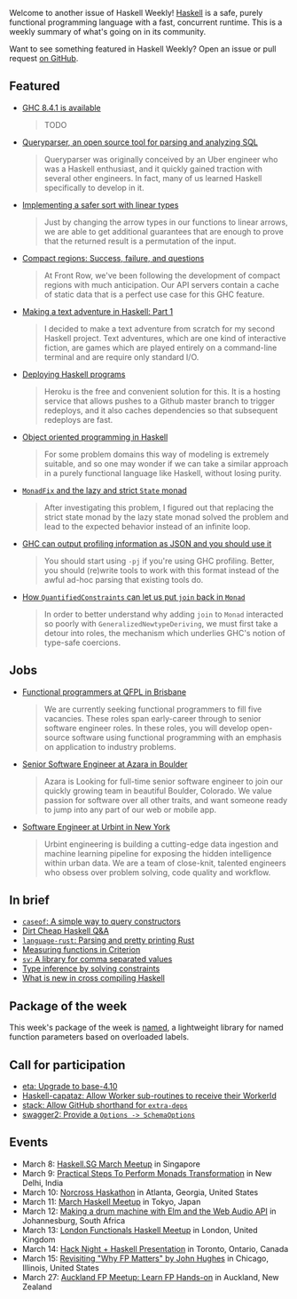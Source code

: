 <!-- 2018-03-08 -->

Welcome to another issue of Haskell Weekly!
[Haskell](https://haskell-lang.org) is a safe, purely functional programming language with a fast, concurrent runtime.
This is a weekly summary of what's going on in its community.

Want to see something featured in Haskell Weekly?
Open an issue or pull request [on GitHub](https://github.com/haskellweekly/haskellweekly.github.io).

## Featured

-   [GHC 8.4.1 is available](https://downloads.haskell.org/~ghc/8.4.1/)

    > TODO

-   [Queryparser, an open source tool for parsing and analyzing SQL](https://eng.uber.com/queryparser/)

    > Queryparser was originally conceived by an Uber engineer who was a Haskell enthusiast, and it quickly gained traction with several other engineers. In fact, many of us learned Haskell specifically to develop in it.

-   [Implementing a safer sort with linear types](https://www.tweag.io/posts/2018-03-08-linear-sort.html)

    > Just by changing the arrow types in our functions to linear arrows, we are able to get additional guarantees that are enough to prove that the returned result is a permutation of the input.

-   [Compact regions: Success, failure, and questions](http://tech.frontrowed.com/2018/03/06/compact-regions-success-failure-questions/)

    > At Front Row, we've been following the development of compact regions with much anticipation. Our API servers contain a cache of static data that is a perfect use case for this GHC feature.

-   [Making a text adventure in Haskell: Part 1](https://whatthefunctional.wordpress.com/2018/03/07/making-a-text-adventure-in-haskell-part-1/)

    > I decided to make a text adventure from scratch for my second Haskell project. Text adventures, which are one kind of interactive fiction, are games which are played entirely on a command-line terminal and are require only standard I/O.

-   [Deploying Haskell programs](http://fosskers.ca/blog/deploying-haskell-en.html)

    > Heroku is the free and convenient solution for this. It is a hosting service that allows pushes to a Github master branch to trigger redeploys, and it also caches dependencies so that subsequent redeploys are fast.

-   [Object oriented programming in Haskell](https://www.well-typed.com/blog/2018/03/oop-in-haskell/)

    > For some problem domains this way of modeling is extremely suitable, and so one may wonder if we can take a similar approach in a purely functional language like Haskell, without losing purity.

-   [`MonadFix` and the lazy and strict `State` monad](https://purelyfunctional.org/posts/2018-03-04-monadfix-lazy-strict-state.html)

    > After investigating this problem, I figured out that replacing the strict state monad by the lazy state monad solved the problem and lead to the expected behavior instead of an infinite loop.

-   [GHC can output profiling information as JSON and you should use it](http://fuuzetsu.co.uk/blog/posts/2018-03-02-GHC-can-output-profiles-in-JSON-format.html)

    > You should start using `-pj` if you're using GHC profiling. Better, you should (re)write tools to work with this format instead of the awful ad-hoc parsing that existing tools do.

-   [How `QuantifiedConstraints` can let us put `join` back in `Monad`](https://ryanglscott.github.io/2018/03/04/how-quantifiedconstraints-can-let-us-put-join-back-in-monad/)

    > In order to better understand why adding `join` to `Monad` interacted so poorly with `GeneralizedNewtypeDeriving`, we must first take a detour into roles, the mechanism which underlies GHC's notion of type-safe coercions.

## Jobs

-   [Functional programmers at QFPL in Brisbane](https://jobs.csiro.au/job/Brisbane%2C-QLD-EOI-Functional-Programming-Software-Engineers/463348700/)

    > We are currently seeking functional programmers to fill five vacancies. These roles span early-career through to senior software engineer roles. In these roles, you will develop open-source software using functional programming with an emphasis on application to industry problems.

-   [Senior Software Engineer at Azara in Boulder](https://www.azara.io/jobs/)

    > Azara is Looking for full-time senior software engineer to join our quickly growing team in beautiful Boulder, Colorado. We value passion for software over all other traits, and want someone ready to jump into any part of our web or mobile app.

-   [Software Engineer at Urbint in New York](https://urbint.workable.com/j/34A767A49F)

    > Urbint engineering is building a cutting-edge data ingestion and machine learning pipeline for exposing the hidden intelligence within urban data. We are a team of close-knit, talented engineers who obsess over problem solving, code quality and workflow.

## In brief

-   [`caseof`: A simple way to query constructors](https://np.reddit.com/r/haskell/comments/82oia8/caseof_a_simple_way_to_query_constructors/)
-   [Dirt Cheap Haskell Q&A](https://dirtcheaphaskell.io/#library)
-   [`language-rust`: Parsing and pretty printing Rust](https://np.reddit.com/r/haskell/comments/81vrbk/ann_languagerust/)
-   [Measuring functions in Criterion](https://patrickdoc.github.io/criterion.html)
-   [`sv`: A library for comma separated values](https://np.reddit.com/r/haskell/comments/82lxn6/ann_sv_csv_library/)
-   [Type inference by solving constraints](http://www.calebh.io/Type-Inference-by-Solving-Constraints/)
-   [What is new in cross compiling Haskell](https://medium.com/@zw3rk/what-is-new-in-cross-compiling-haskell-42ba93555c69)

## Package of the week

This week's package of the week is [named](https://hackage.haskell.org/package/named-0.1.0.0),
a lightweight library for named function parameters based on overloaded labels.

## Call for participation

-   [eta: Upgrade to base-4.10](https://github.com/typelead/eta/issues/688)
-   [Haskell-capataz: Allow Worker sub-routines to receive their WorkerId](https://github.com/roman/Haskell-capataz/issues/17)
-   [stack: Allow GitHub shorthand for `extra-deps`](https://github.com/commercialhaskell/stack/issues/3873)
-   [swagger2: Provide a `Options -> SchemaOptions`](https://github.com/GetShopTV/swagger2/issues/139)

## Events

-   March 8: [Haskell.SG March Meetup](https://www.meetup.com/HASKELL-SG/events/246341985/) in Singapore
-   March 9: [Practical Steps To Perform Monads Transformation](https://www.meetup.com/Reactive-Application-Programmers-in-Delhi-NCR/events/248292715/) in New Delhi, India
-   March 10: [Norcross Haskathon](https://www.meetup.com/Atlanta-Functional-Programming-Meetup/events/248518116/) in Atlanta, Georgia, United States
-   March 11: [March Haskell Meetup](https://www.meetup.com/Tokyo-Haskell-Meetup/events/247799091/) in Tokyo, Japan
-   March 12: [Making a drum machine with Elm and the Web Audio API](https://www.meetup.com/lambda-luminaries/events/247865795/) in Johannesburg, South Africa
-   March 13: [London Functionals Haskell Meetup](https://haskellmeetuplondonfunctionals.splashthat.com) in London, United Kingdom
-   March 14: [Hack Night + Haskell Presentation](https://www.meetup.com/FunctionalTO-meetup/events/247738875/) in Toronto, Ontario, Canada
-   March 15: [Revisiting "Why FP Matters" by John Hughes](https://www.meetup.com/Chicago-Functional-Programming-Meetup/events/248023277/) in Chicago, Illinois, United States
-   March 27: [Auckland FP Meetup: Learn FP Hands-on](https://www.meetup.com/Functional-Programming-Auckland/events/248322238/) in Auckland, New Zealand
